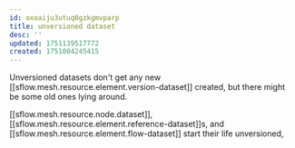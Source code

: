```yaml
---
id: oxoaiju3utuq0gzkgmvparp
title: unversioned dataset
desc: ''
updated: 1751139517772
created: 1751004245415
---
```


Unversioned datasets don't get any new [[sflow.mesh.resource.element.version-dataset]] created, but there might be some old ones lying around.

[[sflow.mesh.resource.node.dataset]], [[sflow.mesh.resource.element.reference-dataset]]s, and [[sflow.mesh.resource.element.flow-dataset]] start their life unversioned, 